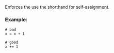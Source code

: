 Enforces the use the shorthand for self-assignment.

### Example:

    # bad
    x = x + 1

    # good
    x += 1
